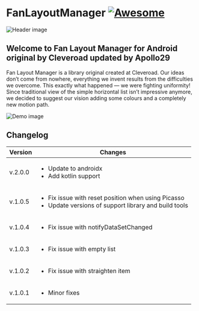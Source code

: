 # FanLayoutManager [![Awesome](https://cdn.rawgit.com/sindresorhus/awesome/d7305f38d29fed78fa85652e3a63e154dd8e8829/media/badge.svg)](https://github.com/sindresorhus/awesome)
![Header image](/images/header.jpg)

## Welcome to Fan Layout Manager for Android original by Cleveroad updated by Apollo29

Fan Layout Manager is a library original created at Cleveroad. Our ideas don’t come from nowhere, everything we invent results from the difficulties we overcome. This exactly what happened — we were fighting uniformity! Since traditional view of the simple horizontal list isn’t impressive anymore, we decided to suggest our vision adding some colours and a completely new motion path.

![Demo image](/images/demo_.gif)

## Changelog

Version | Changes
---     | ---
v.2.0.0 | <ul><li>Update to androidx</li><li>Add kotlin support</li></ul>
v.1.0.5 | <ul><li>Fix issue with reset position when using Picasso</li><li>Update versions of support library and build tools</li></ul>
v.1.0.4 | <ul><li> Fix issue with notifyDataSetChanged</li></ul>
v.1.0.3 |  <ul><li>Fix issue with empty list</li></ul>
v.1.0.2 |  <ul><li>Fix issue with straighten item</li></ul>
v.1.0.1 |  <ul><li>Minor fixes</li></ul>
